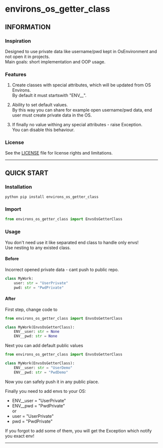 # environs_os_getter_class

## INFORMATION

### Inspiration
Designed to use private data like username/pwd kept in OsEnvironment and not open it in projects.  
Main goals: short implementation and OOP usage.


### Features
1. Create classes with special attributes, which will be updated from OS Environs.  
By default it must startswith "ENV__".

2. Ability to set default values.  
By this way you can share for example open username/pwd data, end user must create private data in the OS.

3. If finally no value withing any special attributes - raise Exception.  
You can disable this behaviour.


### License

See the [LICENSE](LICENSE.md) file for license rights and limitations.


***
## QUICK START

### Installation
```commandline
python pip install environs_os_getter_class
```

### Import
```python
from environs_os_getter_class import EnvsOsGetterClass
```
### Usage
You don't need use it like separated end class to handle only envs!  
Use nesting to any existed class.

#### Before
Incorrect opened private data - cant push to public repo.
```python
class MyWork:
    user: str = "UserPrivate"
    pwd: str = "PwdPrivate"

```

#### After
First step, change code to

```python
from environs_os_getter_class import EnvsOsGetterClass

class MyWork(EnvsOsGetterClass):
    ENV__user: str = None
    ENV__pwd: str = None
```

Next you can add default public values
```python
from environs_os_getter_class import EnvsOsGetterClass

class MyWork(EnvsOsGetterClass):
    ENV__user: str = "UserDemo"
    ENV__pwd: str = "PwdDemo"
```

Now you can safely push it in any public place.

Finally you need to add envs to your OS: 
* ENV__user = "UserPrivate"
* ENV__pwd = "PwdPrivate"  
or
* user = "UserPrivate"
* pwd = "PwdPrivate"  

If you forgot to add some of them, you will get the Exception which notify you exact env!  

***